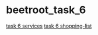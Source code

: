 # beetroot_task_6
[task 6 services](https://irared95.github.io/beetroot_task_6/task-6-services/index.html)
[task 6 shopping-list](https://irared95.github.io/beetroot_task_6/task-6-shopping-list/index.html)
